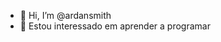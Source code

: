 - 👋 Hi, I’m @ardansmith
- 👀 Estou interessado em aprender a programar


<!---
ardansmith/ardansmith is a ✨ special ✨ repository because its `README.md` (this file) appears on your GitHub profile.
You can click the Preview link to take a look at your changes.
--->
